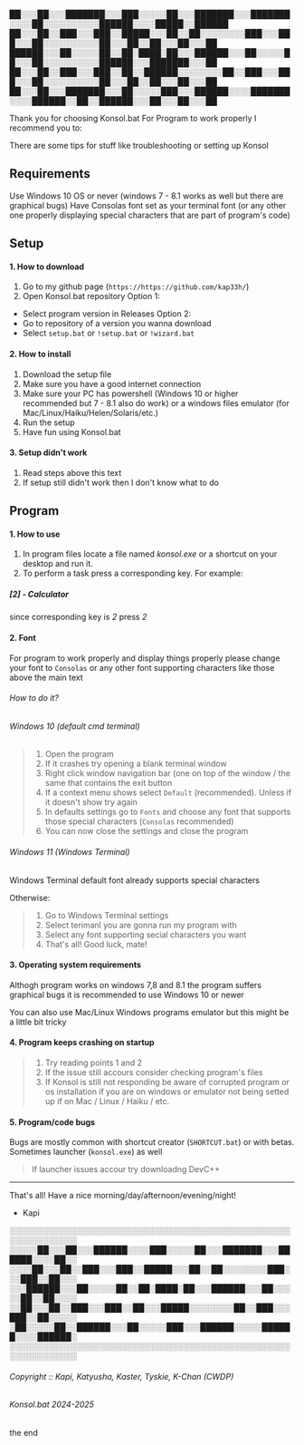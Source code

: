 ██░░░██░░░███████░░░███░░░░░██░░░███████░░░███████░░░░██░░░░░░░░░░██████░░░░█████░░██████
██░░░██░░███░░░███░░█████░░░██░░██░░░░░░░░███░░░███░░░██░░░░░░░░░░██░░░██░░██░░░██░░░██
██████░░░██░░░░░██░░██░████░██░░░██████░░░██░░░░░██░░░██░░░░░░░░░░██████░░░███████░░░██
██░░░██░░███░░░███░░██░░██████░░░░░░░░██░░███░░░███░░░██░░░░░░░░░░██░░░██░░██░░░██░░░██
██░░░██░░░███████░░░██░░░░░███░░░██████░░░░███████░░░░██████░░██░░██████░░░██░░░██░░░██

Thank you for choosing Konsol.bat
For Program to work properly I recommend you to:

There are some tips for stuff like troubleshooting or setting up Konsol

## Requirements

Use Windows 10 OS or never (windows 7 - 8.1 works as well but there are graphical bugs)
Have Consolas font set as your terminal font (or any other one properly displaying special characters that are part of program's code)

## Setup

#### 1. How to download

1. Go to my github page (`https://https://github.com/kap33h/`)
2. Open Konsol.bat repository
Option 1:
- Select program version in Releases
Option 2:
- Go to repository of a version you wanna download
- Select `setup.bat` or `!setup.bat` or `!wizard.bat`

#### 2. How to install

1. Download the setup file
2. Make sure you have a good internet connection
3. Make sure your PC has powershell (Windows 10 or higher recommended but 7 - 8.1 also do work) or a windows files emulator (for Mac/Linux/Haiku/Helen/Solaris/etc.)
4. Run the setup
5. Have fun using Konsol.bat

#### 3. Setup didn't work

1. Read steps above this text
2. If setup still didn't work then I don't know what to do

## Program

#### 1. How to use

1. In program files locate a file named *konsol.exe* or a shortcut on your desktop and run it.
2. To perform a task press a corresponding key.
For example:
##### [2] - Calculator
since corresponding key is *2* press *2*

#### 2. Font

For program to work properly and display things properly please change your font to `Consolas` or any other font supporting characters like those above the main text

###### How to do it?

###### Windows 10 (default cmd terminal)

> 1. Open the program
> 2. If it crashes try opening a blank terminal window
> 3. Right click window navigation bar (one on top of the window / the same that contains the exit button
> 4. If a context menu shows select `Default` (recommended). Unless if it doesn't show try again
> 5. In defaults settings go to `Fonts` and choose any font that supports those special characters (`Consolas` recommended)
> 6. You can now close the settings and close the program

###### Windows 11 (Windows Terminal)

Windows Terminal default font already supports special characters

Otherwise:

> 1. Go to Windows Terminal settings
> 2. Select terimanl you are gonna run my program with
> 3. Select any font supporting secial characters you want
> 4. That's all! Good luck, mate!

#### 3. Operating system requirements

Althogh program works on windows 7,8 and 8.1 the program suffers graphical bugs it is recommended to use Windows 10 or newer

You can also use Mac/Linux Windows programs emulator but this might be a little bit tricky

#### 4. Program keeps crashing on startup

> 1. Try reading points 1 and 2
> 2. If the issue still accours consider checking program's files
> 3. If Konsol is still not responding be aware of corrupted program or os installation if you are on windows or emulator not being setted up if on Mac / Linux / Haiku / etc.

#### 5. Program/code bugs

Bugs are mostly common with shortcut creator (`SHORTCUT.bat`) or with betas. Sometimes launcher (`konsol.exe`) as well 

> If launcher issues accour try downloadng DevC++

---------------------------------------------------

That's all!
Have a nice morning/day/afternoon/evening/night!

- Kapi

░░░░░░░░░░░░░░░░░░░░░░░░░░░░░░░░░░░░░░░░░░░░░░░░░░░░░░░░░░░░░░           
░░░░░██░░░██░░░██████░░░░███░░░░░██░░░███████░░░██████░░░░██░░              
░░░░██░░░██░░███░░░███░░█████░░░██░░██░░░░░░░░███░░░███░░██░░░            
░░░██████░░░██░░░░░██░░██░████░██░░░██████░░░██░░░░░██░░██░░░░                  
░░██░░░██░░███░░░███░░██░░░█████░░░░░░░░██░░███░░░███░░██░░░░░            
░██░░░░░██░░██████░░░██░░░░░███░░░██████░░░░░██████░░░░██████░            
░░░░░░░░░░░░░░░░░░░░░░░░░░░░░░░░░░░░░░░░░░░░░░░░░░░░░░░░░░░░░░            
###### Copyright :: Kapi, Katyusha, Kaster, Tyskie, K-Chan (CWDP)
###### Konsol.bat 2024-2025
the end
